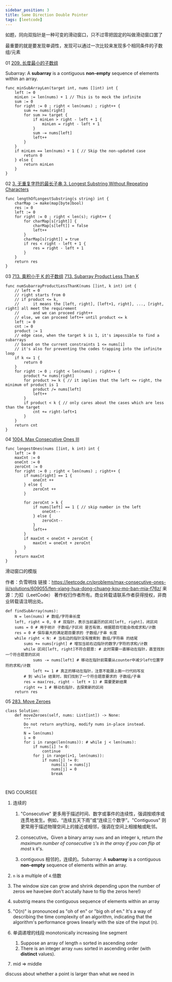 ```yaml
---
sidebar_position: 3
title: Same Direction Double Pointer
tags: [leetcode]
---
```






如题，同向双指针是一种可变的滑动窗口，只不过零把固定的叫做滑动窗口罢了

最重要的就是要发现单调性，发现可以通过一次比较来发现多个相同条件的子数组/元素

01 [209. 长度最小的子数组](https://leetcode.cn/problems/minimum-size-subarray-sum/)

Subarray: A **subarray** is a contiguous **non-empty** sequence of elements within an array.

```
func minSubArrayLen(target int, nums []int) int {
    left := 0
    minLen := len(nums) + 1 // This is to mock the infinite
    sum := 0
    for right := 0 ; right < len(nums) ; right++ {
        sum += nums[right]
        for sum >= target {
            if minLen > right - left + 1 {
                minLen = right - left + 1
            }
            sum -= nums[left]
            left++
        }
    }
    if minLen == len(nums) + 1 { // Skip the non-updated case
        return 0
    } else {
        return minLen
    }
}
```



02 [3. 无重复字符的最长子串 ](https://leetcode.cn/problems/longest-substring-without-repeating-characters/) [3. Longest Substring Without Repeating Characters](https://leetcode.cn/problems/longest-substring-without-repeating-characters/)

```
func lengthOfLongestSubstring(s string) int {
    charMap := make(map[byte]bool)
    res := 0
    left := 0
    for right := 0 ; right < len(s); right++ {
        for charMap[s[right]] {
            charMap[s[left]] = false
            left++
        }
        charMap[s[right]] = true
        if res < right - left + 1 {
            res = right - left + 1
        }
    }
    return res
}
```



03 [713. 乘积小于 K 的子数组](https://leetcode.cn/problems/subarray-product-less-than-k/) [713. Subarray Product Less Than K](https://leetcode.cn/problems/subarray-product-less-than-k/)

```
func numSubarrayProductLessThanK(nums []int, k int) int {
    // left = 0
    // right starts from 0
    // if product <= k, 
    //      it means the [left, right], [left+1, right], ..., [right, right] all meet the requirement
    //      and we can proceed right++
    // else, we can proceed left++ until product <= k
    left := 0
    cnt := 0
    product := 1
    // edge case, when the target k is 1, it's impossible to find a subarrays 
    // based on the current constraints 1 <= nums[i]
    // it's also for preventing the codes trapping into the infinite loop
    if k <= 1 {
        return 0
    }
    for right := 0 ; right < len(nums) ; right++ {
        product *= nums[right]
        for product >= k { // it implies that the left <= right, the minimum of product is 1
            product /= nums[left]
            left++
        }
        if product < k { // only cares about the cases which are less than the target
            cnt += right-left+1
        }
    }
    return cnt
}
```







04 [1004. Max Consecutive Ones III](https://leetcode.cn/problems/max-consecutive-ones-iii/)

```
func longestOnes(nums []int, k int) int {
    left := 0
    maxCnt := 0
    oneCnt := 0
    zeroCnt := 0
    for right := 0 ; right < len(nums) ; right++ {
        if nums[right] == 1 {
            oneCnt ++
        } else {
            zeroCnt ++
        }

        for zeroCnt > k {
            if nums[left] == 1 { // skip number in the left
                oneCnt--
            } else {
                zeroCnt--
            }
            left++
        } 
        if maxCnt < oneCnt + zeroCnt {
            maxCnt = oneCnt + zeroCnt
        }
    }
    return maxCnt
}
```





滑动窗口的模版

作者：负雪明烛
链接：https://leetcode.cn/problems/max-consecutive-ones-iii/solutions/609055/fen-xiang-hua-dong-chuang-kou-mo-ban-mia-f76z/
来源：力扣（LeetCode）
著作权归作者所有。商业转载请联系作者获得授权，非商业转载请注明出处。

```
def findSubArray(nums):
    N = len(nums) # 数组/字符串长度
    left, right = 0, 0 # 双指针，表示当前遍历的区间[left, right]，闭区间
    sums = 0 # 用于统计 子数组/子区间 是否有效，根据题目可能会改成求和/计数
    res = 0 # 保存最大的满足题目要求的 子数组/子串 长度
    while right < N: # 当右边的指针没有搜索到 数组/字符串 的结尾
        sums += nums[right] # 增加当前右边指针的数字/字符的求和/计数
        while 区间[left, right]不符合题意: # 此时需要一直移动左指针，直至找到一个符合题意的区间
            sums -= nums[left] # 移动左指针前需要从counter中减少left位置字符的求和/计数
            left += 1 # 真正的移动左指针，注意不能跟上面一行代码写反
        # 到 while 结束时，我们找到了一个符合题意要求的 子数组/子串
        res = max(res, right - left + 1) # 需要更新结果
        right += 1 # 移动右指针，去探索新的区间
    return res

```



05 [283. Move Zeroes](https://leetcode.cn/problems/move-zeroes/)

```
class Solution:
    def moveZeroes(self, nums: List[int]) -> None:
        """
        Do not return anything, modify nums in-place instead.
        """
        N = len(nums)
        i = 0
        for i in range(len(nums)): # while j < len(nums):
            if nums[i] != 0:
                continue
            for j in range(i+1, len(nums)):
                if nums[j] != 0:
                    nums[i] = nums[j]
                    nums[j] = 0
                    break

            
```





ENG COURSEE

1. 连续的

   1. "Consecutive" 更多用于描述时间、数字或事件的连续性，强调按顺序或连贯地发生。例如，“连续五天下雨”或“连续三个数字”。"Contiguous" 则更常用于描述物理空间上的接近或相邻，强调在空间上相接触或毗邻。
   2. consecutive。Given a binary array `nums` and an integer `k`, return *the maximum number of consecutive* `1`*'s in the array if you can flip at most* `k` `0`'s.

   1. contiguous 相邻的，连续的。Subarray: A **subarray** is a contiguous **non-empty** sequence of elements within an array.

2. `n` is a multiple of `4`.倍数

3. The window size can grow and shrink depending upon the number of zeros we have(we don't acutally have to flip the zeros here!)

4. substrig means the contiguous sequence of elements within an array

5. "O(n)" is pronounced as "oh of en" or "big oh of en." It's a way of describing the time complexity of an algorithm, indicating that the algorithm's performance grows linearly with the size of the input (n).

6. 单调递增的线段 monotonically increasing line segment
   1. Suppose an array of length `n` sorted in ascending order
   1. There is an integer array `nums` sorted in ascending order (with **distinct** values).
   
7. mid => middle









discuss about whether a point is larger than what we need in 





